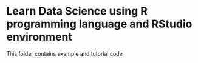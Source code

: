 # Learn Data Science using R programming language and RStudio environment

This folder contains example and tutorial code
